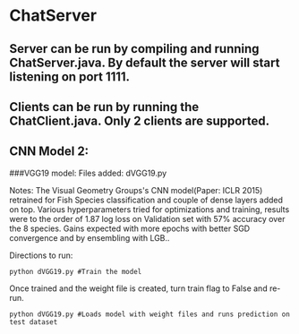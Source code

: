 # ChatServer

## Server can be run by compiling and running ChatServer.java. By default the server will start listening on port 1111.

## Clients can be run by running the ChatClient.java. Only 2 clients are supported.
  
## CNN Model 2: 

###VGG19 model:
Files added:
dVGG19.py

Notes: The Visual Geometry Groups's CNN model(Paper: ICLR 2015) retrained for Fish Species classification and couple of dense layers added on top. Various hyperparameters tried for optimizations and training, results were to the order of 1.87 log loss on Validation set with 57% accuracy over the 8 species. Gains expected with more epochs with better SGD convergence and by ensembling with LGB..
	
Directions to run: 
```
python dVGG19.py #Train the model
```
Once trained and the weight file is created, turn train flag to False and re-run.
```
python dVGG19.py #Loads model with weight files and runs prediction on test dataset
```
